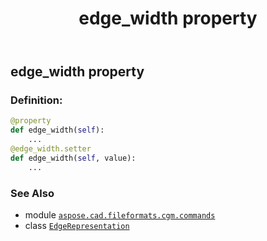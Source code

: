 ﻿---
title: edge_width property
second_title: Aspose.CAD for Python via .NET API References
description: 
type: docs
weight: 90
url: /python-net/aspose.cad.fileformats.cgm.commands/edgerepresentation/edge_width/
is_root: false
---

## edge_width property

### Definition:
```python
@property
def edge_width(self):
    ...
@edge_width.setter
def edge_width(self, value):
    ...
```

### See Also
* module [`aspose.cad.fileformats.cgm.commands`](../../)
* class [`EdgeRepresentation`](/cad/python-net/aspose.cad.fileformats.cgm.commands/edgerepresentation)
